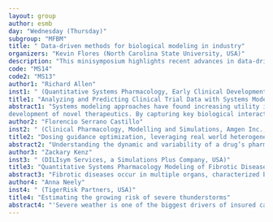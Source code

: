 ```yaml
---
layout: group
author: esmb
day: "Wednesday (Thursday)"
subgroup: "MFBM"
title: " Data-driven methods for biological modeling in industry"
organizers: "Kevin Flores (North Carolina State University, USA)"
description: "This minisymposium highlights recent advances in data-driven mathematical modeling for biology in industry, including parameter estimation, uncertainty quantification, machine learning, and image analysis. In particular, the emphasis is on the development of methods for overcoming practical challenges encountered with real-world data from industrial applications, such as high levels of observation error, model bias, and intra- as well as inter-individual or experimental heterogeneity. Topics include optimization of clinical dose regimens, optimal sample collection, forecasting, hypothesis testing and/or model selection, and the integration of heterogeneous sources of data from multiple scales and data acquisition platforms."
code: "MS14"
code2: "MS13"
author1: "Richard Allen"
inst1: " (Quantitative Systems Pharmacology, Early Clinical Development, Pfizer Worldwide Research Development and Medical, USA)"
title1: "Analyzing and Predicting Clinical Trial Data with Systems Modeling"
abstract1: "Systems modeling approaches have found increasing utility in supporting the discovery and
development of novel therapeutics. By capturing key biological interactions and incorporating a wide range of data to inform the model, a systems model can be a powerful tool to design, predict, and analyze clinical trials. However, typical clinical trials show a highly variable response – such that fitting a model to the mean at best might be losing some information, and at worse fully mischaracterizing the response. Conversely, mathematical representations of complex biology lead to large models and associated uncertainty in parameter estimation. In this talk I will introduce how systems modeling is being used in drug discovery and development, and the challenges of such an approach. In particular, I will discuss how we generate virtual patients and populations to explore parameter uncertainty in a model while constraining the response using the observed clinical variability. Furthermore, I will show – by example - how analysis of a virtual population can lead to physiological insights."
author2: "Florencio Serrano Castillo"
inst2: " (Clinical Pharmacology, Modelling and Simulations, Amgen Inc., USA)"
title2: "Dosing guidance optimization, leveraging real world heterogeneity to forecast clinical biomarker response"
abstract2: "Understanding the dynamic and variability of a drug’s pharmacokinetic (its concentration in the body) and pharmacodynamic (its effect on the body) profiles is of critical importance for the design and success of any clinical study. However, the development, implementation and validation of system-level models that explicitly relate the complex biological mechanisms ruling the relationships between dose, exposure, clinical response and safety of a drug while simultaneously describing clinical variability is often unfeasible due to both technical and logistic limitations. Population pharmacokinetic and pharmacodynamic models (popPK/PD) are a powerful tool to circumvent this limitations. popPK/PD models leverage the inherent nosiness of clinical/biological data to inform statistical models embedded into their core dynamic structure to describe both intrinsic and extrinsic sources of variability representative of the clinical setting. This hierarchical structure can then be leveraged to perform clinical trial simulations that predict the impact of various design options and thus inform strategic decisions throughout the development and life cycle management of a therapeutic. This talk will provide a general example of how to leverage a pseudo-mechanistic popPKPD to identify complex patterns between highly heterogeneous clinical dose and biomarker data in order to provide guidance regarding the feasibility and uncertainty associated with various proposed clinical scenarios. Furthermore, it will also describe methodologies on how to address typical challenges with this process, such as the validation of a previously developed model for a different patient population, the generation and implementation of appropriate clinical trial simulation schemes to address possible population and strategy characteristics, and the collation and interpretation of model-derived outputs in order to inform development strategies."
author3: "Zackary Kenz"
inst3: " (DILIsym Services, a Simulations Plus Company, USA)"
title3: "Quantitative Systems Pharmacology Modeling of Fibrotic Diseases"
abstract3: "Fibrotic diseases occur in multiple organs, characterized by escalating fibrosis affecting organ function. For example, in idiopathic pulmonary fibrosis (IPF), normal lung is progressively replaced by fibrotic architecture resulting in compromised movement and gas exchange. Similarly, in non-alcoholic steatohepatitis (NASH), normal liver cells are replaced with fibrotic matrix resulting in compromised liver clearance mechanisms. In both cases, there are no cures and few treatment options. These fibrotic diseases represent areas of unmet clinical need, where improved understanding of pathophysiology and treatment interventions could impact the drug development pipeline and patient care. To accelerate the clinical development of treatments in IPF and NASH, DILIsym Services has developed QSP models of each disease state. These models contain mechanistic representations of ongoing injury, inflammation, and accumulation of extracellular matrix, each of which represent potential targets for treatment intervention which can be quantitatively assessed within the model. Further, mechanisms are dynamically linked with clinical outcomes, providing insight across multiple scales from molecular intervention to cellular response to tissue response. Selected portions of the model development and validation will be discussed, along with example treatments. These QSP platforms are available and actively in use to support ongoing development of effective treatments for IPF and NASH patients."
author4: "Anna Neely"
inst4: " (TigerRisk Partners, USA)"
title4: "Estimating the growing risk of severe thunderstorms"
abstract4: "'Severe weather is one of the biggest drivers of insured catastrophe losses in the US.  Catastrophe models are used to estimate risk of severe weather conditions - are they aiming at a moving target?  Losses to the insurance industry have increased at a rate of 9% annually since 2000.  Far outpacing expectations.  In this talk we'll dive into some of the drivers of this increase and de-mystify some insurance industry folklore.'"
---
```

